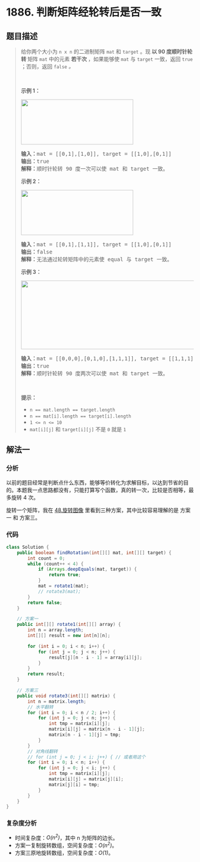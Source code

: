 # 1886. 判断矩阵经轮转后是否一致

## 题目描述

> <p>给你两个大小为 <code>n x n</code> 的二进制矩阵 <code>mat</code> 和 <code>target</code> 。现<strong> 以 90 度顺时针轮转 </strong>矩阵 <code>mat</code> 中的元素 <strong>若干次</strong> ，如果能够使 <code>mat</code> 与&nbsp;<code>target</code> 一致，返回 <code>true</code> ；否则，返回<em> </em><code>false</code><em> 。</em></p>
>
> <p>&nbsp;</p>
>
> <p><strong>示例 1：</strong></p>
> <img style="width: 301px; height: 121px;" src="https://assets.leetcode.com/uploads/2021/05/20/grid3.png" alt="">
> <pre><strong>输入：</strong>mat = [[0,1],[1,0]], target = [[1,0],[0,1]]
> <strong>输出：</strong>true
> <strong>解释：</strong>顺时针轮转 90 度一次可以使 mat 和 target 一致。
> </pre>
>
> <p><strong>示例 2：</strong></p>
> <img style="width: 301px; height: 121px;" src="https://assets.leetcode.com/uploads/2021/05/20/grid4.png" alt="">
> <pre><strong>输入：</strong>mat = [[0,1],[1,1]], target = [[1,0],[0,1]]
> <strong>输出：</strong>false
> <strong>解释：</strong>无法通过轮转矩阵中的元素使 equal 与 target 一致。
> </pre>
>
> <p><strong>示例 3：</strong></p>
> <img style="width: 661px; height: 184px;" src="https://assets.leetcode.com/uploads/2021/05/26/grid4.png" alt="">
> <pre><strong>输入：</strong>mat = [[0,0,0],[0,1,0],[1,1,1]], target = [[1,1,1],[0,1,0],[0,0,0]]
> <strong>输出：</strong>true
> <strong>解释：</strong>顺时针轮转 90 度两次可以使 mat 和 target 一致。
> </pre>
>
> <p>&nbsp;</p>
>
> <p><strong>提示：</strong></p>
>
> <ul>
> 	<li><code>n == mat.length == target.length</code></li>
> 	<li><code>n == mat[i].length == target[i].length</code></li>
> 	<li><code>1 &lt;= n &lt;= 10</code></li>
> 	<li><code>mat[i][j]</code> 和 <code>target[i][j]</code> 不是 <code>0</code> 就是 <code>1</code></li>
> </ul>

## 解法一

### 分析

以前的题目经常是判断点什么东西，能够等价转化为求解目标，以达到节省的目的。本题我一点思路都没有，只能打算写个函数，真的转一次，比较是否相等，最多旋转 4 次。

旋转一个矩阵，我在 [48.旋转图像](https://leetcode-cn.com/problems/rotate-image/solution/xuan-zhuan-tu-xiang-by-leetcode-solution-vu3m/) 里看到三种方案，其中比较容易理解的是 方案一 和 方案三。

### 代码
```java
class Solution {
    public boolean findRotation(int[][] mat, int[][] target) {
        int count = 0;
        while (count++ < 4) {
            if (Arrays.deepEquals(mat, target)) {
                return true;
            }
            mat = rotate1(mat);
            // rotate3(mat);
        }
        return false;
    }

    // 方案一
    public int[][] rotate1(int[][] array) {
        int n = array.length;
        int[][] result = new int[n][n];

        for (int i = 0; i < n; i++) {
            for (int j = 0; j < n; j++) {
                result[j][n - i - 1] = array[i][j];
            }
        }
        return result;
    }

    // 方案三
    public void rotate3(int[][] matrix) {
        int n = matrix.length;
        // 水平翻转
        for (int i = 0; i < n / 2; i++) {
            for (int j = 0; j < n; j++) {
                int tmp = matrix[i][j];
                matrix[i][j] = matrix[n - i - 1][j];
                matrix[n - i - 1][j] = tmp;
            }
        }
        // 对角线翻转
        // for (int j = 0; j < i; j++) { // 或者用这个
        for (int i = 0; i < n; i++) {
            for (int j = 0; j < i; j++) {
                int tmp = matrix[i][j];
                matrix[i][j] = matrix[j][i];
                matrix[j][i] = tmp;
            }
        }
    }
}
```

### 复杂度分析

-   时间复杂度：_O(n<sup>2</sup>)_，其中 n 为矩阵的边长。
-   方案一复制旋转数组，空间复杂度：_O(n<sup>2</sup>)_。
-   方案三原地旋转数组，空间复杂度：_O(1)_。
